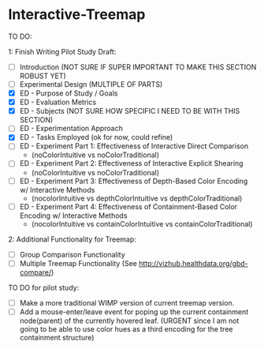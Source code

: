 # Interactive-Treemap
TO DO:

1: Finish Writing Pilot Study Draft:
- [ ] Introduction (NOT SURE IF SUPER IMPORTANT TO MAKE THIS SECTION ROBUST YET)
- [ ] Experimental Design (MULTIPLE OF PARTS)
- [x] ED - Purpose of Study / Goals
- [x] ED - Evaluation Metrics
- [x] ED - Subjects (NOT SURE HOW SPECIFIC I NEED TO BE WITH THIS SECTION)
- [ ] ED - Experimentation Approach
- [x] ED - Tasks Employed (ok for now, could refine)
- [ ] ED - Experiment Part 1: Effectiveness of Interactive Direct Comparison
  - (noColorIntuitive vs noColorTraditional)
- [ ] ED - Experiment Part 2: Effectiveness of Interactive Explicit Shearing
  - (noColorIntuitive vs noColorTraditional)
- [ ] ED - Experiment Part 3: Effectiveness of Depth-Based Color Encoding w/ Interactive Methods
  - (nocolorIntuitive vs depthColorIntuitive vs depthColorTraditional)
- [ ] ED - Experiment Part 4: Effectiveness of Containment-Based Color Encoding w/ Interactive Methods
  - (nocolorIntuitive vs containColorIntuitive vs containColorTraditional)

2: Additional Functionality for Treemap:
- [ ] Group Comparison Functionality
- [ ] Multiple Treemap Functionality (See http://vizhub.healthdata.org/gbd-compare/)

TO DO for pilot study:
- [ ] Make a more traditional WIMP version of current treemap version.
- [ ] Add a mouse-enter/leave event for poping up the current containment node(parent) of the currently hovered leaf. (URGENT since I am not going to be able to use color hues as a third encoding for the tree containment structure)
